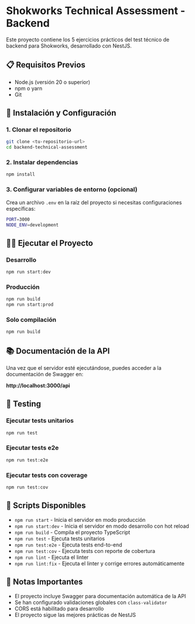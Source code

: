 # Shokworks Technical Assessment - Backend

Este proyecto contiene los 5 ejercicios prácticos del test técnico de backend para Shokworks, desarrollado con NestJS.

## 📋 Requisitos Previos

- Node.js (versión 20 o superior)
- npm o yarn
- Git

## 🚀 Instalación y Configuración

### 1. Clonar el repositorio

```bash
git clone <tu-repositorio-url>
cd backend-technical-assessment
```

### 2. Instalar dependencias

```bash
npm install
```

### 3. Configurar variables de entorno (opcional)

Crea un archivo `.env` en la raíz del proyecto si necesitas configuraciones específicas:

```bash
PORT=3000
NODE_ENV=development
```

## 🏃‍♂️ Ejecutar el Proyecto

### Desarrollo

```bash
npm run start:dev
```

### Producción

```bash
npm run build
npm run start:prod
```

### Solo compilación

```bash
npm run build
```

## 📚 Documentación de la API

Una vez que el servidor esté ejecutándose, puedes acceder a la documentación de Swagger en:

**http://localhost:3000/api**

## 🧪 Testing

### Ejecutar tests unitarios

```bash
npm run test
```

### Ejecutar tests e2e

```bash
npm run test:e2e
```

### Ejecutar tests con coverage

```bash
npm run test:cov
```

## 🔧 Scripts Disponibles

- `npm run start` - Inicia el servidor en modo producción
- `npm run start:dev` - Inicia el servidor en modo desarrollo con hot reload
- `npm run build` - Compila el proyecto TypeScript
- `npm run test` - Ejecuta tests unitarios
- `npm run test:e2e` - Ejecuta tests end-to-end
- `npm run test:cov` - Ejecuta tests con reporte de cobertura
- `npm run lint` - Ejecuta el linter
- `npm run lint:fix` - Ejecuta el linter y corrige errores automáticamente

## 📝 Notas Importantes

- El proyecto incluye Swagger para documentación automática de la API
- Se han configurado validaciones globales con `class-validator`
- CORS está habilitado para desarrollo
- El proyecto sigue las mejores prácticas de NestJS
